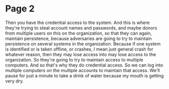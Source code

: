 # Page 2

Then you have the credential access to the system. And this is where they're trying to steal account names and passwords, and maybe donors from multiple users on this on the organization, so that they can again, maintain persistence, because adversaries are going to try to maintain persistence on several systems in the organization. Because if one system is identified or is taken offline, or crashes, I mean just general crash for whatever reason, then they may lose access into may lose access to the organization. So they're going to try to maintain access to multiple computers. And so that's why they do credential access. So we can log into multiple computers on the multiple accounts to maintain that access. We'll pause for just a minute to take a drink of water because my mouth is getting very dry.
